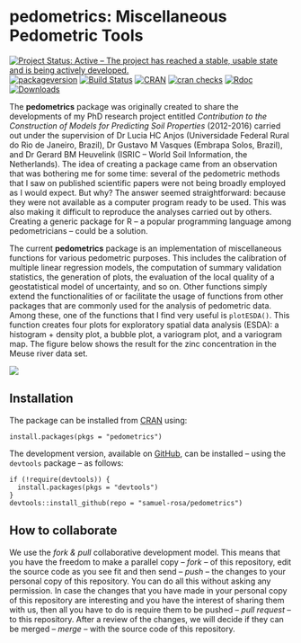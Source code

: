 <!-- Generated by knitr: do not edit by hand. Please edit the content in README.Rmd -->
pedometrics: Miscellaneous Pedometric Tools
===========================================

[![Project Status: Active – The project has reached a stable, usable
state and is being actively
developed.](http://www.repostatus.org/badges/latest/active.svg)](http://www.repostatus.org/#active)
[![packageversion](https://img.shields.io/badge/devel%20version-0.7.0-firebrick.svg?style=flat-square)](commits/master)
[![Build
Status](https://travis-ci.org/samuel-rosa/pedometrics.svg?branch=master)](https://travis-ci.org/samuel-rosa/pedometrics)
[![CRAN](https://www.r-pkg.org/badges/version/pedometrics)](https://cran.r-project.org/package=pedometrics)
[![cran
checks](https://cranchecks.info/badges/worst/pedometrics)](https://cran.r-project.org/web/checks/check_results_pedometrics.html)
[![Rdoc](http://www.rdocumentation.org/badges/version/pedometrics)](http://www.rdocumentation.org/packages/pedometrics)
[![Downloads](http://cranlogs.r-pkg.org/badges/pedometrics?color=brightgreen)](http://www.r-pkg.org/pkg/pedometrics)

The **pedometrics** package was originally created to share the
developments of my PhD research project entitled *Contribution to the
Construction of Models for Predicting Soil Properties* (2012-2016)
carried out under the supervision of Dr Lucia HC Anjos (Universidade
Federal Rural do Rio de Janeiro, Brazil), Dr Gustavo M Vasques (Embrapa
Solos, Brazil), and Dr Gerard BM Heuvelink (ISRIC – World Soil
Information, the Netherlands). The idea of creating a package came from
an observation that was bothering me for some time: several of the
pedometric methods that I saw on published scientific papers were not
being broadly employed as I would expect. But why? The answer seemed
straightforward: because they were not available as a computer program
ready to be used. This was also making it difficult to reproduce the
analyses carried out by others. Creating a generic package for R – a
popular programming language among pedometricians – could be a solution.

The current **pedometrics** package is an implementation of
miscellaneous functions for various pedometric purposes. This includes
the calibration of multiple linear regression models, the computation of
summary validation statistics, the generation of plots, the evaluation
of the local quality of a geostatistical model of uncertainty, and so
on. Other functions simply extend the functionalities of or facilitate
the usage of functions from other packages that are commonly used for
the analysis of pedometric data. Among these, one of the functions that
I find very useful is `plotESDA()`. This function creates four plots for
exploratory spatial data analysis (ESDA): a histogram + density plot, a
bubble plot, a variogram plot, and a variogram map. The figure below
shows the result for the zinc concentration in the Meuse river data set.

![](https://raw.githubusercontent.com/samuel-rosa/pedometrics/master/inst/extdata/plot-esda.png)

Installation
------------

The package can be installed from
[CRAN](https://CRAN.R-project.org/package=pedometrics) using:

    install.packages(pkgs = "pedometrics")

The development version, available on
[GitHub](https://github.com/samuel-rosa/pedometrics), can be installed –
using the `devtools` package – as follows:

    if (!require(devtools)) {
      install.packages(pkgs = "devtools")
    }
    devtools::install_github(repo = "samuel-rosa/pedometrics")

How to collaborate
------------------

We use the *fork & pull* collaborative development model. This means
that you have the freedom to make a parallel copy – *fork* – of this
repository, edit the source code as you see fit and then send – *push* –
the changes to your personal copy of this repository. You can do all
this without asking any permission. In case the changes that you have
made in your personal copy of this repository are interesting and you
have the interest of sharing them with us, then all you have to do is
require them to be pushed – *pull request* – to this repository. After a
review of the changes, we will decide if they can be merged – *merge* –
with the source code of this repository.
